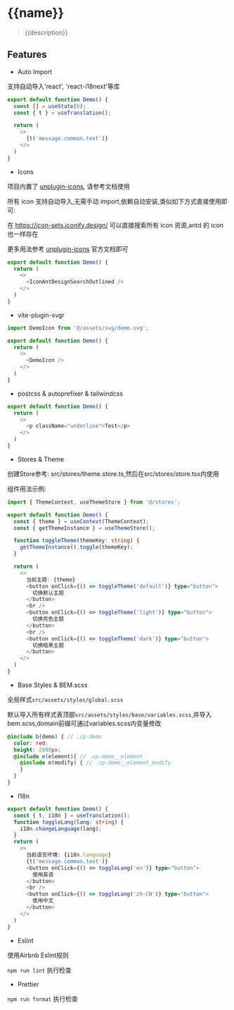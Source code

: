 # {{name}}
> {{description}}

## Features

- Auto Import

支持自动导入'react', 'react-i18next'等库

```typescript jsx
export default function Demo() {
  const [] = useState(0);
  const { t } = useTranslation();

  return (
    <>
      {t('message.common.test')}
    </>
  )
}
```

- Icons

项目内置了 [unplugin-icons](https://github.com/antfu/unplugin-icons), 请参考文档使用

所有 icon 支持自动导入,无需手动 import,依赖自动安装,类似如下方式直接使用即可:

在 https://icon-sets.iconify.design/ 可以直接搜索所有 icon 资源,antd 的 icon 也一样存在

更多用法参考 [unplugin-icons](https://github.com/antfu/unplugin-icons) 官方文档即可

```typescript jsx
export default function Demo() {
  return (
    <>
      <IconAntDesignSearchOutlined />
    </>
  )
}
```

- vite-plugin-svgr

```typescript jsx
import DemoIcon from '@/assets/svg/demo.svg';

export default function Demo() {
  return (
    <>
      <DemoIcon />
    </>
  )
}
```

- postcss & autoprefixer & tailwindcss

```typescript jsx
export default function Demo() {
  return (
    <>
      <p className="underline">Test</p>
    </>
  )
}
```

- Stores & Theme

创建Store参考: src/stores/theme.store.ts,然后在src/stores/store.tsx内使用

组件用法示例:

```typescript jsx
import { ThemeContext, useThemeStore } from '@/stores';

export default function Demo() {
  const { theme } = useContext(ThemeContext);
  const { getThemeInstance } = useThemeStore();

  function toggleTheme(themeKey: string) {
    getThemeInstance().toggle(themeKey);
  }

  return (
    <>
      当前主题: {theme}
      <button onClick={() => toggleTheme('default')} type="button">
        切换默认主题
      </button>
      <br />
      <button onClick={() => toggleTheme('light')} type="button">
        切换亮色主题
      </button>
      <br />
      <button onClick={() => toggleTheme('dark')} type="button">
        切换暗黑主题
      </button>
    </>
  )
}
```

- Base Styles & BEM.scss

全局样式`src/assets/styles/global.scss`

默认导入所有样式表顶部`src/assets/styles/base/variables.scss`,并导入bem.scss,domain前缀可通过variables.scss内变量修改

```scss
@include b(demo) { // .cp-demo
  color: red;
  height: 2000px;
  @include e(element){ // .cp-demo__element
    @include m(modify) { // .cp-demo__element_modify
    }
  }
}
```

- I18n

```typescript jsx
export default function Demo() {
  const { t, i18n } = useTranslation();
  function toggleLang(lang: string) {
    i18n.changeLanguage(lang);
  }
  return (
    <>
      当前语言环境: {i18n.language}
      {t('message.common.test')}
      <button onClick={() => toggleLang('en')} type="button">
        使用英语
      </button>
      <br />
      <button onClick={() => toggleLang('zh-CN')} type="button">
        使用中文
      </button>
    </>
  )
}
```

- Eslint

使用Airbnb Eslint规则

`npm run lint` 执行检查

- Prettier

`npm run format` 执行检查
